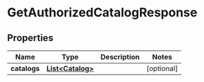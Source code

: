 

# GetAuthorizedCatalogResponse


## Properties

Name | Type | Description | Notes
------------ | ------------- | ------------- | -------------
**catalogs** | [**List&lt;Catalog&gt;**](Catalog.md) |  |  [optional]



